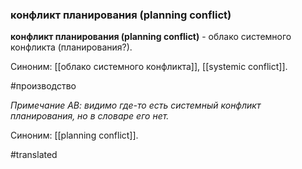 ### конфликт планирования (planning conflict)

**конфликт планирования (planning conflict)** - облако системного конфликта (планирования?).

Синоним: [[облако системного конфликта]], [[systemic conflict]].

#производство

*Примечание АВ: видимо где-то есть системный конфликт планирования, но в словаре его нет.*

Синоним: [[planning conflict]].

#translated
